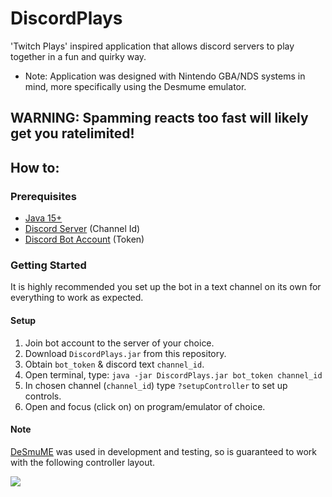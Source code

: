 # DiscordPlays

'Twitch Plays' inspired application that allows discord servers to play together in a fun and quirky way.

- Note: Application was designed with Nintendo GBA/NDS systems in mind, more specifically using the Desmume emulator.

## WARNING: Spamming reacts too fast will likely get you ratelimited!

## How to:

### Prerequisites

- [Java 15+](https://jdk.java.net/15/)
- [Discord Server](https://discord.com/) (Channel Id)
- [Discord Bot Account](https://discord.com/developers/applications) (Token)

### Getting Started

It is highly recommended you set up the bot in a text channel on its own for everything to work as expected.

#### Setup
1) Join bot account to the server of your choice.
2) Download `DiscordPlays.jar` from this repository.
3) Obtain `bot_token` & discord text `channel_id`.
4) Open terminal, type: `java -jar DiscordPlays.jar bot_token channel_id`
5) In chosen channel (`channel_id`) type `?setupController` to set up controls.
6) Open and focus (click on) on program/emulator of choice.

#### Note
[DeSmuME](http://desmume.org/) was used in development and testing, so is guaranteed to work with the following controller layout.

![](https://i.imgur.com/yKijjQ1.png)
